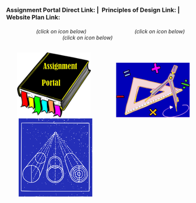 ### Assignment Portal Direct Link: | &nbsp;Principles of Design Link: |&nbsp; &emsp; Website Plan Link:

###### &nbsp; &emsp; &nbsp; &emsp; &emsp;  &nbsp; &nbsp;(click on icon below) &nbsp; &emsp; &nbsp; &emsp; &emsp; &nbsp; &nbsp; &nbsp;  &nbsp; &emsp; &nbsp; (click on icon below) &nbsp; &emsp; &nbsp; &emsp; &emsp;  &nbsp; &nbsp; &nbsp;  &nbsp; &emsp; &emsp;  &nbsp; &nbsp; &nbsp; (click on icon below)                                                              

&nbsp; &emsp; &nbsp;[<img src="sources/assignment_portal_icon_link.png" width="200">](https://jmmonjeremy.github.io/)
&nbsp; &emsp; &nbsp; &emsp; &emsp;[<img src="sources/design_principles_icon_link.png" width="200">](https://https://jmmonjeremy.github.io/design-principles.html) 
&nbsp; &emsp; &nbsp; [<img src="sources/site_plan_icon_link.png" width="200">](https://https://https://jmmonjeremy.github.io/lesson2/index.html)
